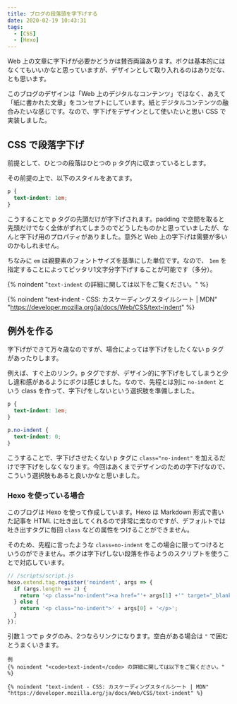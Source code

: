 ```yaml
---
title: ブログの段落頭を字下げする
date: 2020-02-19 10:43:31
tags:
  - [CSS]
  - [Hexo]
---
```

Web 上の文章に字下げが必要かどうかは賛否両論あります。ボクは基本的にはなくてもいいかなと思っていますが、デザインとして取り入れるのはありだな、とも思います。

このブログのデザインは「Web 上のデジタルなコンテンツ」ではなく、あえて「紙に書かれた文章」をコンセプトにしています。紙とデジタルコンテンツの融合みたいな感じです。なので、字下げをデザインとして使いたいと思い CSS で実装しました。

## CSS で段落字下げ

前提として、ひとつの段落はひとつの p タグ内に収まっているとします。

その前提の上で、以下のスタイルをあてます。

```css
p {
  text-indent: 1em;
}
```

こうすることで p タグの先頭だけが字下げされます。padding で空間を取ると先頭だけでなく全体がずれてしまうのでどうしたものかと思っていましたが、なんと字下げ用のプロパティがありました。意外と Web 上の字下げは需要が多いのかもしれません。

ちなみに `em` は親要素のフォントサイズを基準にした単位です。なので、 `1em` を指定することによってピッタリ1文字分字下げすることが可能です（多分）。

{% noindent "<code>text-indent</code> の詳細に関しては以下をご覧ください。" %}

{% noindent "text-indent - CSS: カスケーディングスタイルシート | MDN" "https://developer.mozilla.org/ja/docs/Web/CSS/text-indent" %}

## 例外を作る

字下げができて万々歳なのですが、場合によっては字下げをしたくない p タグがあったりします。

例えば、すぐ上のリンク。p タグですが、デザイン的に字下げをしてしまうと少し違和感があるようにボクは感じました。なので、先程とは別に `no-indent` という class を作って、字下げをしないという選択肢を準備しました。

```css
p {
  text-indent: 1em;
}

p.no-indent {
  text-indent: 0;
}
```

こうすることで、字下げさせたくない p タグに `class="no-indent"` を加えるだけで字下げをしなくなります。今回はあくまでデザインのための字下げなので、こういう選択肢もあると良いかなと思いました。

### Hexo を使っている場合

このブログは Hexo を使って作成しています。Hexo は Markdown 形式で書いた記事を HTML に吐き出してくれるので非常に楽なのですが、デフォルトでは吐き出すタグに毎回 `class` などの属性をつけることができません。

そのため、先程に言ったような `class=no-indent` をこの場合に限ってつけるというのができません。ボクは字下げしない段落を作るようのスクリプトを使うことで対応しています。

```javascript
// /scripts/script.js
hexo.extend.tag.register('noindent', args => {
  if (args.length == 2) {
    return '<p class="no-indent"><a href="'+ args[1] +'" target="_blank">' + args[0] + '</a></p>'
  } else {
    return '<p class="no-indent">' + args[0] + '</p>';
  }
});
```

引数１つで p タグのみ、2つならリンクになります。空白がある場合は `"` で囲むとうまくいきます。

```plan
例
{% noindent "<code>text-indent</code> の詳細に関しては以下をご覧ください。" %}

{% noindent "text-indent - CSS: カスケーディングスタイルシート | MDN" "https://developer.mozilla.org/ja/docs/Web/CSS/text-indent" %}
```

